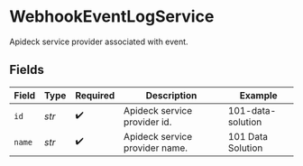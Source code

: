 # WebhookEventLogService

Apideck service provider associated with event.


## Fields

| Field                          | Type                           | Required                       | Description                    | Example                        |
| ------------------------------ | ------------------------------ | ------------------------------ | ------------------------------ | ------------------------------ |
| `id`                           | *str*                          | :heavy_check_mark:             | Apideck service provider id.   | 101-data-solution              |
| `name`                         | *str*                          | :heavy_check_mark:             | Apideck service provider name. | 101 Data Solution              |